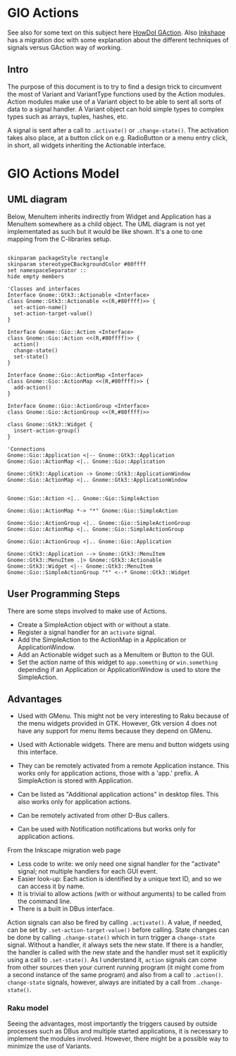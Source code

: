 
# GIO Actions

See also for some text on this subject here [HowDoI GAction](https://wiki.gnome.org/HowDoI/GAction). Also [Inkshape](https://wiki.inkscape.org/wiki/index.php/GtkAction_migration) has a migration doc with some explanation about the different techniques of signals versus GAction way of working.

## Intro

The purpose of this document is to try to find a design trick to circumvent the most of Variant and VariantType functions used by the Action modules. Action modules make use of a Variant object to be able to sent all sorts of data to a signal handler. A Variant object can hold simple types to complex types such as arrays, tuples, hashes, etc.

A signal is sent after a call to `.activate()` or `.change-state()`. The activation takes also place, at a button click on e.g. RadioButton or a menu entry click, in short, all widgets inheriting the Actionable interface.


# GIO Actions Model

## UML diagram

Below, MenuItem inherits indirectly from Widget and Application has a MenuItem somewhere as a child object.
The UML diagram is not yet implementated as such but it would be like shown. It's a one to one mapping from the C-libraries setup.

```plantuml

skinparam packageStyle rectangle
skinparam stereotypeCBackgroundColor #80ffff
set namespaceSeparator ::
hide empty members

'Classes and interfaces
Interface Gnome::Gtk3::Actionable <Interface>
class Gnome::Gtk3::Actionable <<(R,#80ffff)>> {
  set-action-name()
  set-action-target-value()
}

Interface Gnome::Gio::Action <Interface>
class Gnome::Gio::Action <<(R,#80ffff)>> {
  action()
  change-state()
  set-state()
}

Interface Gnome::Gio::ActionMap <Interface>
class Gnome::Gio::ActionMap <<(R,#80ffff)>> {
  add-action()
}

Interface Gnome::Gio::ActionGroup <Interface>
class Gnome::Gio::ActionGroup <<(R,#80ffff)>>

class Gnome::Gtk3::Widget {
  insert-action-group()
}

'Connections
Gnome::Gio::Application <|-- Gnome::Gtk3::Application
Gnome::Gio::ActionMap <|.. Gnome::Gio::Application

Gnome::Gtk3::Application -> Gnome::Gtk3::ApplicationWindow
Gnome::Gio::ActionMap <|.. Gnome::Gtk3::ApplicationWindow


Gnome::Gio::Action <|.. Gnome::Gio::SimpleAction

Gnome::Gio::ActionMap *-> "*" Gnome::Gio::SimpleAction

Gnome::Gio::ActionGroup <|.. Gnome::Gio::SimpleActionGroup
Gnome::Gio::ActionMap <|.. Gnome::Gio::SimpleActionGroup

Gnome::Gio::ActionGroup <|.. Gnome::Gio::Application

Gnome::Gtk3::Application --> Gnome::Gtk3::MenuItem
Gnome::Gtk3::MenuItem .|> Gnome::Gtk3::Actionable
Gnome::Gtk3::Widget <|-- Gnome::Gtk3::MenuItem
Gnome::Gio::SimpleActionGroup "*" <--* Gnome::Gtk3::Widget
```

## User Programming Steps

There are some steps involved to make use of Actions.

* Create a SimpleAction object with or without a state.
* Register a signal handler for an `activate` signal.
* Add the SimpleAction to the ActionMap in a Application or ApplicationWindow.
* Add an Actionable widget such as a MenuItem or Button to the GUI.
* Set the action name of this widget to `app.something` or `win.something` depending if an Application or ApplicationWindow is used to store the SimpleAction.


## Advantages

* Used with GMenu. This might not be very interesting to Raku because of the menu widgets provided in GTK. However, Gtk version 4 does not have any support for menu items because they depend on GMenu.

* Used with Actionable widgets. There are menu and button widgets using this interface.
* They can be remotely activated from a remote Application instance. This works only for application actions, those with a 'app.' prefix. A SimpleAction is stored with Application.
* Can be listed as "Additional application actions" in desktop files. This also works only for application actions.
* Can be remotely activated from other D-Bus callers.
* Can be used with Notification notifications but works only for application actions.

From the Inkscape migration web page
* Less code to write: we only need one signal handler for the "activate" signal; not multiple handlers for each GUI event.
* Easier look-up: Each action is identified by a unique text ID, and so we can access it by name.
* It is trivial to allow actions (with or without arguments) to be called from the command line.
* There is a built in DBus interface.

Action signals can also be fired by calling `.activate()`. A value, if needed, can be set by `.set-action-target-value()` before calling. State changes can be done by calling `.change-state()` which in turn trigger a `change-state` signal. Without a handler, it always sets the new state. If there is a handler, the handler is called with the new state and the handler must set it explicitly using a call to `.set-state()`.
As I understand it, `action` signals can come from other sources then your current running program (it might come from a second instance of the same program) and also from a call to `.action()`. `change-state` signals, however, always are initiated by a call from `.change-state()`.

### Raku model

Seeing the advantages, most importantly the triggers caused by outside processes such as DBus and multiple started applications, it is necessary to implement the modules involved. However, there might be a possible way to minimize the use of Variants.
